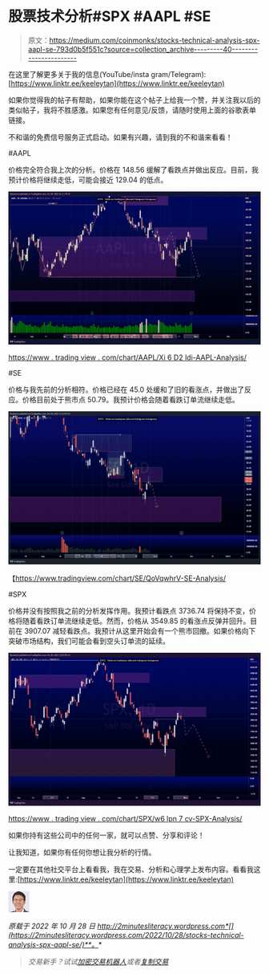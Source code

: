 # 股票技术分析#SPX #AAPL #SE

> 原文：<https://medium.com/coinmonks/stocks-technical-analysis-spx-aapl-se-793d0b5f551c?source=collection_archive---------40----------------------->

在这里了解更多关于我的信息(YouTube/insta gram/Telegram):[https://www.linktr.ee/keeleytan](https://www.linktr.ee/keeleytan)

如果你觉得我的帖子有帮助，如果你能在这个帖子上给我一个赞，并关注我以后的类似帖子，我将不胜感激。如果您有任何意见/反馈，请随时使用上面的谷歌表单链接。

不和谐的免费信号服务正式启动。如果有兴趣，请到我的不和谐来看看！

#AAPL

价格完全符合我上次的分析。价格在 148.56 缓解了看跌点并做出反应。目前，我预计价格将继续走低，可能会接近 129.04 的低点。

![](img/f08dfde54c384cc94bc6bcb301683534.png)

[https://www . trading view . com/chart/AAPL/Xi 6 D2 ldi-AAPL-Analysis/](https://www.tradingview.com/chart/AAPL/XI6D2Ldi-AAPL-Analysis/)

#SE

价格与我先前的分析相符。价格已经在 45.0 处缓和了旧的看涨点，并做出了反应。价格目前处于熊市点 50.79。我预计价格会随着看跌订单流继续走低。

![](img/0734e2e64563817a5188c76a0007c1ba.png)

【https://www.tradingview.com/chart/SE/QoVqwhrV-SE-Analysis/ 

#SPX

价格并没有按照我之前的分析发挥作用。我预计看跌点 3736.74 将保持不变，价格将随着看跌订单流继续走低。然而，价格从 3549.85 的看涨点反弹并回升。目前在 3907.07 减轻看跌点。我预计从这里开始会有一个熊市回撤。如果价格向下突破市场结构，我们可能会看到空头订单流的延续。

![](img/a678c7d9e50bb80e5975498cae6219c8.png)

[https://www . trading view . com/chart/SPX/w6 lpn 7 cv-SPX-Analysis/](https://www.tradingview.com/chart/SPX/W6Lpn7CV-SPX-Analysis/)

如果你持有这些公司中的任何一家，就可以点赞、分享和评论！

让我知道，如果你有任何你想让我分析的行情。

一定要在其他社交平台上看看我，我在交易、分析和心理学上发布内容。看看我这里:[https://www.linktr.ee/keeleytan](https://www.linktr.ee/keeleytan)

![](img/049d2d13c02b81fcfc4a502232a92fd1.png)

*原载于 2022 年 10 月 28 日 http://2minutesliteracy.wordpress.com*[](https://2minutesliteracy.wordpress.com/2022/10/28/stocks-technical-analysis-spx-aapl-se/)**。**

> *交易新手？试试[加密交易机器人](/coinmonks/crypto-trading-bot-c2ffce8acb2a)或者[复制交易](/coinmonks/top-10-crypto-copy-trading-platforms-for-beginners-d0c37c7d698c)*